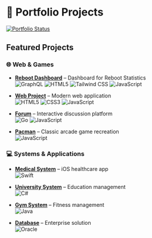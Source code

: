 # 🚀 Portfolio Projects
[![Portfolio Status](https://img.shields.io/badge/Status-Active-success)]()

## Featured Projects

### 🌐 Web & Games
- **[Reboot Dashboard](https://rebootdashboard.netlify.app/)** – Dashboard for Reboot Statistics  
  ![GraphQL](https://img.shields.io/badge/GraphQL-E10098?style=flat&logo=graphql&logoColor=white)
  ![HTML5](https://img.shields.io/badge/HTML5-E34F26?style=flat&logo=html5&logoColor=white) 
  ![Tailwind CSS](https://img.shields.io/badge/Tailwind_CSS-38B2AC?style=flat&logo=tailwind-css&logoColor=white) 
  ![JavaScript](https://img.shields.io/badge/JavaScript-F7DF1E?style=flat&logo=javascript&logoColor=black) 
  
- **[Web Project](Web%20project)** – Modern web application  
  ![HTML5](https://img.shields.io/badge/HTML5-E34F26?style=flat&logo=html5&logoColor=white) 
  ![CSS3](https://img.shields.io/badge/CSS3-1572B6?style=flat&logo=css3&logoColor=white) 
  ![JavaScript](https://img.shields.io/badge/JavaScript-F7DF1E?style=flat&logo=javascript&logoColor=black)

- **[Forum](Forum)** – Interactive discussion platform  
  ![Go](https://img.shields.io/badge/Go-00ADD8?style=flat&logo=go&logoColor=white) 
  ![JavaScript](https://img.shields.io/badge/JavaScript-F7DF1E?style=flat&logo=javascript&logoColor=black)

- **[Pacman](Pacman)** – Classic arcade game recreation  
  ![JavaScript](https://img.shields.io/badge/JavaScript-F7DF1E?style=flat&logo=javascript&logoColor=black)

### 💻 Systems & Applications
- **[Medical System](Medical%20System%20IOS)** – iOS healthcare app  
  ![Swift](https://img.shields.io/badge/Swift-FA7343?style=flat&logo=swift&logoColor=white)

- **[University System](University%20System)** – Education management  
  ![C#](https://img.shields.io/badge/C%23-239120?style=flat&logo=c-sharp&logoColor=white)

- **[Gym System](./Gym%20System)** – Fitness management  
  ![Java](https://img.shields.io/badge/Java-ED8B00?style=flat&logo=openjdk&logoColor=white)

- **[Database](Database)** – Enterprise solution  
  ![Oracle](https://img.shields.io/badge/Oracle-F80000?style=flat&logo=oracle&logoColor=white)

